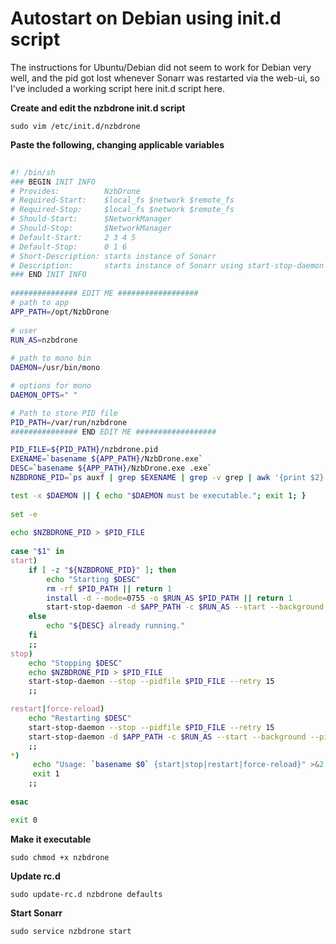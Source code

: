 # Autostart on Debian using init.d script

The instructions for Ubuntu/Debian did not seem to work for Debian very well, and the pid got lost whenever Sonarr was restarted via the web-ui, so I've included a working script here init.d script here.

**Create and edit the nzbdrone init.d script**
       
    sudo vim /etc/init.d/nzbdrone

**Paste the following, changing applicable variables**       
````bash
        
#! /bin/sh
### BEGIN INIT INFO
# Provides:          NzbDrone
# Required-Start:    $local_fs $network $remote_fs
# Required-Stop:     $local_fs $network $remote_fs
# Should-Start:      $NetworkManager
# Should-Stop:       $NetworkManager
# Default-Start:     2 3 4 5
# Default-Stop:      0 1 6
# Short-Description: starts instance of Sonarr
# Description:       starts instance of Sonarr using start-stop-daemon
### END INIT INFO
    
############### EDIT ME ##################
# path to app
APP_PATH=/opt/NzbDrone
   
# user
RUN_AS=nzbdrone
    
# path to mono bin
DAEMON=/usr/bin/mono

# options for mono
DAEMON_OPTS=" "

# Path to store PID file
PID_PATH=/var/run/nzbdrone
############### END EDIT ME ##################

PID_FILE=${PID_PATH}/nzbdrone.pid
EXENAME=`basename ${APP_PATH}/NzbDrone.exe`
DESC=`basename ${APP_PATH}/NzbDrone.exe .exe`
NZBDRONE_PID=`ps auxf | grep $EXENAME | grep -v grep | awk '{print $2}'`

test -x $DAEMON || { echo "$DAEMON must be executable."; exit 1; }
    
set -e
    
echo $NZBDRONE_PID > $PID_FILE
    
case "$1" in
start)
    if [ -z "${NZBDRONE_PID}" ]; then
        echo "Starting $DESC"
        rm -rf $PID_PATH || return 1
        install -d --mode=0755 -o $RUN_AS $PID_PATH || return 1
        start-stop-daemon -d $APP_PATH -c $RUN_AS --start --background --pidfile $PID_FILE --exec $DAEMON -- $DAEMON_OPTS $EXENAME
    else
        echo "${DESC} already running."
    fi
    ;;
stop)
    echo "Stopping $DESC"
    echo $NZBDRONE_PID > $PID_FILE
    start-stop-daemon --stop --pidfile $PID_FILE --retry 15
    ;;

restart|force-reload)
    echo "Restarting $DESC"
    start-stop-daemon --stop --pidfile $PID_FILE --retry 15
    start-stop-daemon -d $APP_PATH -c $RUN_AS --start --background --pidfile $PID_FILE --exec $DAEMON -- $DAEMON_OPTS $EXENAME
    ;;
*)
     echo "Usage: `basename $0` {start|stop|restart|force-reload}" >&2    
     exit 1
    ;;   
    
esac

exit 0
````    

**Make it executable**

	sudo chmod +x nzbdrone

**Update rc.d**

	sudo update-rc.d nzbdrone defaults

**Start Sonarr**

	sudo service nzbdrone start
